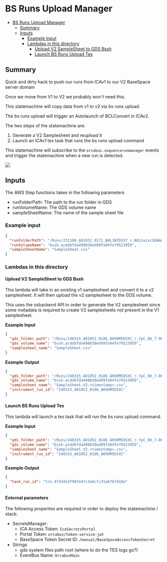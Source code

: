 # BS Runs Upload Manager

<!-- TOC -->
* [BS Runs Upload Manager](#bs-runs-upload-manager)
  * [Summary](#summary)
  * [Inputs](#inputs)
    * [Example input](#example-input)
    * [Lambdas in this directory](#lambdas-in-this-directory)
      * [Upload V2 SampleSheet to GDS Bssh](#upload-v2-samplesheet-to-gds-bssh)
      * [Launch BS Runs Upload Tes](#launch-bs-runs-upload-tes)
<!-- TOC -->

## Summary

Quick and dirty hack to push our runs from ICAv1 to our V2 BaseSpace server domain

Once we move from V1 to V2 we probably won't need this.  

This statemachine will copy data from v1 to v2 via bs runs upload.  

The bs runs upload will trigger an Autolaunch of BCLConvert in ICAv2.

The two steps of the statemachine are:

1. Generate a V2 Samplesheet and reupload it
2. Launch an ICAv1 tes task that runs the bs runs upload command

This statemachine will subscribe to the `orcabus.sequencerunmanager` events and trigger the statemachine when a new run is detected.

![](images/bs_runs_upload_manager.png)

## Inputs

The AWS Step functions takes in the following parameters

* runFolderPath: The path to the run folder in GDS
* runVolumeName: The GDS volume name
* sampleSheetName: The name of the sample sheet file

### Example input

```json
{
  "runFolderPath": "/Runs/231109_A01052_0171_BHLJW7DSX7_r.NULhvzxcSEWmqZw8QljXfQ",
  "runVolumeName": "bssh.acddbfda498038ed99fa94fe79523959",
  "sampleSheetName": "SampleSheet.csv"
}
```

### Lambdas in this directory

#### Upload V2 SampleSheet to GDS Bssh

This lambda will take in an existing v1 samplesheet and convert it to a v2 samplesheet.  It will then upload the v2 samplesheet to the GDS volume.

This uses the ssbackend API in order to generate the V2 samplesheet since some metadata is required to create V2 samplesheets not present in the V1 samplesheet.

**Example Input**

```json
{
  "gds_folder_path": "/Runs/240315_A01052_0186_AH5HM5DSXC_r.YpC_0U_7-06Oom1cFl9Y5A",
  "gds_volume_name": "bssh.acddbfda498038ed99fa94fe79523959",
  "samplesheet_name": "SampleSheet.csv"
}
```

**Example Output**

```json
{
  "gds_folder_path": "/Runs/240315_A01052_0186_AH5HM5DSXC_r.YpC_0U_7-06Oom1cFl9Y5A",
  "gds_volume_name": "bssh.acddbfda498038ed99fa94fe79523959",
  "samplesheet_name": "SampleSheet.V2.<timestamp>.csv",
  "instrument_run_id": "240315_A01052_0186_AH5HM5DSXC"
}
```

#### Launch BS Runs Upload Tes

This lambda will launch a tes task that will run the bs runs upload command.

**Example Input**

```json
{
  "gds_folder_path": "/Runs/240315_A01052_0186_AH5HM5DSXC_r.YpC_0U_7-06Oom1cFl9Y5A",
  "gds_volume_name": "bssh.acddbfda498038ed99fa94fe79523959",
  "samplesheet_name": "SampleSheet.V2.<timestamp>.csv",
  "instrument_run_id": "240315_A01052_0186_AH5HM5DSXC"
}
```

**Example Output**

```json
{
  "task_run_id": "trn.4fd3414f98fe47c3a6cfc31a67b7418a"
}
```

#### External parameters

The following properites are required in order to deploy the statemachine / stack:

* SecretsManager: 
  * ICA Access Token: `IcaSecretsPortal`
  * Portal Token: `orcabus/token-service-jwt`
  * BaseSpace Token Secret ID: `/manual/BaseSpaceAccessTokenSecret`
* Strings
  * gds system files path root (where to do the TES logs go?)
  * EventBus Name: `OrcabusMain`